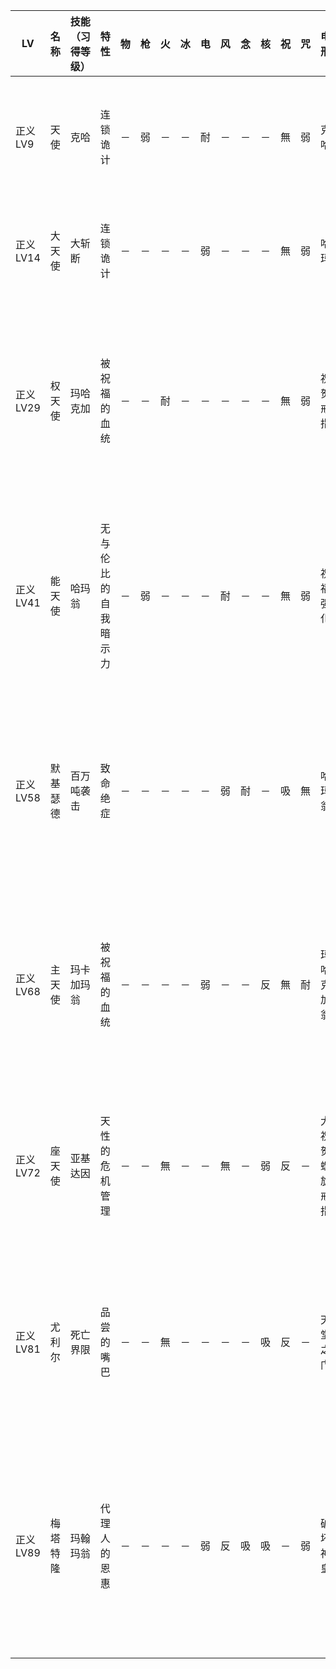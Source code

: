 |LV|名称|技能（习得等级）|特性|物|枪|火|冰|电|风|念|核|祝|咒|电刑|警报电刑|装备类型|技能|
|-|-|-|-|-|-|-|-|-|-|-|-|-|-|-|-|-|-|
|正义LV9|天使|克哈|连锁诡计|－|弱|－|－|耐|－|－|－|無|弱|克哈|玛哈克哈|技能卡|玛卡加玛,迪亚,拜斯堤(10),咒怨识破(11),迪坤达(12)|
|正义LV14|大天使|大斩断|连锁诡计|－|－|－|－|弱|－|－|－|無|弱|哈玛|玛翰玛|技能卡|致盲,哈玛,反叛(16),威力斩击(17),金刚发破(19)|
|正义LV29|权天使|玛哈克加|被祝福的血统|－|－|耐|－|－|－|－|－|無|弱|祝贺戒指|祝贺螺旋戒指|饰品|玛卡加玛翁,提特拉加,梅迪拉玛(30),遗忘几率UP(32),祝福强化(34),玛哈拜斯堤(35)|
|正义LV41|能天使|哈玛翁|无与伦比的自我暗示力|－|弱|－|－|－|耐|－|－|無|弱|祝福强化|高级祝福强化|技能卡|头脑震撼,电光火石(42),玛哈克加(43),祝福强化(44),玛哈斯库卡加(45),咒怨无效(46)|
|正义LV58|默基瑟德|百万吨袭击|致命绝症|－|－|－|－|－|弱|耐|－|吸|無|哈玛翁|玛翰玛翁|技能卡|哈玛翁,哈玛成功率UP(59),革命(60),玛翰玛翁(62),玛哈塔尔卡加(63),神之手(65)|
|正义LV68|主天使|玛卡加玛翁|被祝福的血统|－|－|－|－|弱|－|－|反|無|耐|玛哈克加翁|神之审判|技能卡|哈玛翁,克加翁,玛哈克加翁(70),哈玛成功率UP(71),玛翰玛翁(72),极·咒怨识破(74)|
|正义LV72|座天使|亚基达因|天性的危机管理|－|－|無|－|－|無|－|弱|反|－|大祝贺螺旋戒指|审判十字架|饰品|哈玛翁,燃烧几率UP,高级火焰强化(74),玛哈克加翁(75),大气功(76),炼狱(78)|
|正义LV81|尤利尔|死亡界限|品尝的嘴巴|－|－|無|－|－|－|－|吸|反|－|天堂之门|天帝|祐介远程|刹那五月雨斩,血祭,核热反弹(83),米吉多拉翁(84),大天使的庇佑(85),魔术的资质(86)|
|正义LV89|梅塔特隆|玛翰玛翁|代理人的恩惠|－|－|－|－|弱|反|吸|吸|－|弱|破坏神皇|极·破坏神皇|男主远程|剑之舞,玛哈克加翁,米吉多拉翁(91),哈玛成功率UP(92),专心致志(93),高级祝福强化(94),神之审判(95)|
